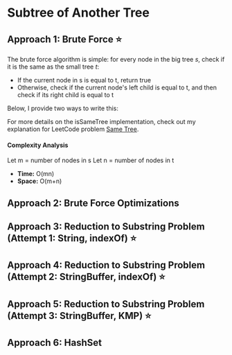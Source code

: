 # Subtree of Another Tree 

## Approach 1: Brute Force ⭐
The brute force algorithm is simple: for every node in the big tree _s_, check if it is the same as the small tree _t_:
- If the current node in s is equal to t, return true
- Otherwise, check if the current node's left child is equal to t, and then check if its right child is equal to t

Below, I provide two ways to write this:



For more details on the isSameTree implementation, check out my explanation for LeetCode problem [Same Tree](../0100_Same-Tree/Explanation.md).

#### Complexity Analysis
Let m = number of nodes in s
Let n = number of nodes in t
- **Time:** O(mn)  
- **Space:** O(m+n)

## Approach 2: Brute Force Optimizations

## Approach 3: Reduction to Substring Problem (Attempt 1: String, indexOf) ⭐

## Approach 4: Reduction to Substring Problem (Attempt 2: StringBuffer, indexOf) ⭐

## Approach 5: Reduction to Substring Problem (Attempt 3: StringBuffer, KMP) ⭐

## Approach 6: HashSet
